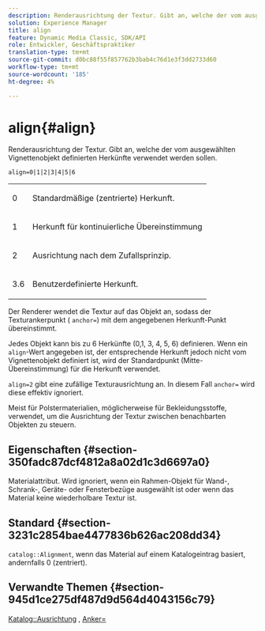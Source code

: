 ```yaml
---
description: Renderausrichtung der Textur. Gibt an, welche der vom ausgewählten Vignettenobjekt definierten Herkünfte verwendet werden sollen.
solution: Experience Manager
title: align
feature: Dynamic Media Classic, SDK/API
role: Entwickler, Geschäftspraktiker
translation-type: tm+mt
source-git-commit: d0bc88f55f857762b3bab4c76d1e3f3dd2733d60
workflow-type: tm+mt
source-wordcount: '185'
ht-degree: 4%

---
```



# align{#align}

Renderausrichtung der Textur. Gibt an, welche der vom ausgewählten Vignettenobjekt definierten Herkünfte verwendet werden sollen.

`align=0|1|2|3|4|5|6`

<table id="simpletable_D15233999E35488EB2F933BD72798E2F"> 
 <tr class="strow"> 
  <td class="stentry"> <p>0 </p></td> 
  <td class="stentry"> <p>Standardmäßige (zentrierte) Herkunft. </p></td> 
 </tr> 
 <tr class="strow"> 
  <td class="stentry"> <p>1 </p></td> 
  <td class="stentry"> <p>Herkunft für kontinuierliche Übereinstimmung </p></td> 
 </tr> 
 <tr class="strow"> 
  <td class="stentry"> <p>2 </p></td> 
  <td class="stentry"> <p>Ausrichtung nach dem Zufallsprinzip. </p></td> 
 </tr> 
 <tr class="strow"> 
  <td class="stentry"> <p>3.6 </p></td> 
  <td class="stentry"> <p>Benutzerdefinierte Herkunft. </p></td> 
 </tr> 
</table>

Der Renderer wendet die Textur auf das Objekt an, sodass der Texturankerpunkt ( `anchor=`) mit dem angegebenen Herkunft-Punkt übereinstimmt.

Jedes Objekt kann bis zu 6 Herkünfte (0,1, 3, 4, 5, 6) definieren. Wenn ein `align`-Wert angegeben ist, der entsprechende Herkunft jedoch nicht vom Vignettenobjekt definiert ist, wird der Standardpunkt (Mitte-Übereinstimmung) für die Herkunft verwendet.

`align=2` gibt eine zufällige Texturausrichtung an. In diesem Fall  `anchor=` wird diese effektiv ignoriert.

Meist für Polstermaterialien, möglicherweise für Bekleidungsstoffe, verwendet, um die Ausrichtung der Textur zwischen benachbarten Objekten zu steuern.

## Eigenschaften {#section-350fadc87dcf4812a8a02d1c3d6697a0}

Materialattribut. Wird ignoriert, wenn ein Rahmen-Objekt für Wand-, Schrank-, Geräte- oder Fensterbezüge ausgewählt ist oder wenn das Material keine wiederholbare Textur ist.

## Standard {#section-3231c2854bae4477836b626ac208dd34}

`catalog::Alignment`, wenn das Material auf einem Katalogeintrag basiert, andernfalls 0 (zentriert).

## Verwandte Themen {#section-945d1ce275df487d9d564d4043156c79}

[Katalog::Ausrichtung](../../../../../ir-api/material-cat/image-rendering-api-ref/c-ir-material-catalog/c-ir-material-data-reference/r-ir-alignment.md#reference-e52152e8dc244d0aa13b40c615d0f399) ,  [Anker=](../../../../../ir-api/http-protocol/image-rendering-api-ref/c-ir-http-protocol-ref/c-ir-http-protocol-command-reference/r-ir-http-anchor.md#reference-d53923d785c9442997dc7f2199524c26)
